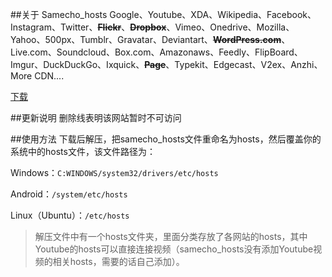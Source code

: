 ##关于 Samecho_hosts
Google、Youtube、XDA、Wikipedia、Facebook、Instagram、Twitter、<s>**Flickr**</s>、<s>**Dropbox**</s>、Vimeo、Onedrive、Mozilla、Yahoo、500px、Tumblr、Gravatar、Deviantart、<s>**WordPress.com**</s>、Live.com、Soundcloud、Box.com、Amazonaws、Feedly、FlipBoard、Imgur、DuckDuckGo、Ixquick、<s>**Page**</s>、Typekit、Edgecast、V2ex、Anzhi、More CDN....

[下载](https://github.com/catbb49294929/samecho_hosts/archive/master.zip)


##更新说明
删除线表明该网站暂时不可访问


##使用方法
下载后解压，把samecho_hosts文件重命名为hosts，然后覆盖你的系统中的hosts文件，该文件路径为：


Windows：`C:WINDOWS/system32/drivers/etc/hosts`

Android：`/system/etc/hosts`

Linux（Ubuntu）：`/etc/hosts`

> 解压文件中有一个hosts文件夹，里面分类存放了各网站的hosts，其中Youtube的hosts可以直接连接视频（samecho_hosts没有添加Youtube视频的相关hosts，需要的话自己添加）。

